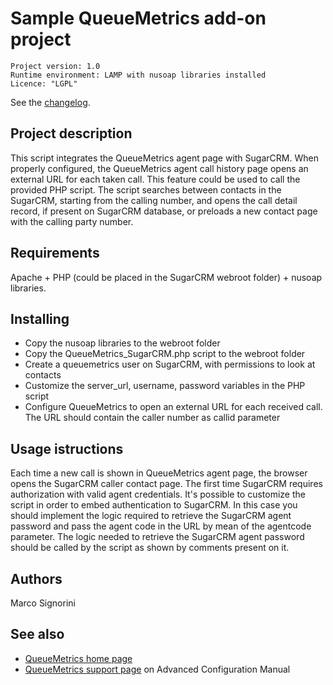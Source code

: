 Sample QueueMetrics add-on project
==================================

```
Project version: 1.0 
Runtime environment: LAMP with nusoap libraries installed
Licence: "LGPL"
```
See the [changelog](CHANGELOG.md).

Project description
-------------------

This script integrates the QueueMetrics agent page with SugarCRM.
When properly configured, the QueueMetrics agent call history page opens an external URL for each taken call. 
This feature could be used to call the provided PHP script. The script searches between contacts in the SugarCRM, starting
from the calling number, and opens the call detail record, if present on SugarCRM database, or preloads a new contact page with
the calling party number.


Requirements
------------
Apache + PHP (could be placed in the SugarCRM webroot folder) + nusoap libraries.

Installing
----------
- Copy the nusoap libraries to the webroot folder
- Copy the QueueMetrics_SugarCRM.php script to the webroot folder
- Create a queuemetrics user on SugarCRM, with permissions to look at contacts
- Customize the server_url, username, password variables in the PHP script
- Configure QueueMetrics to open an external URL for each received call. The URL should contain the caller number as callid parameter


Usage istructions
-----------------
Each time a new call is shown in QueueMetrics agent page, the browser opens the SugarCRM caller contact page. The first time
SugarCRM requires authorization with valid agent credentials. 
It's possible to customize the script in order to embed authentication to SugarCRM. In this case you should implement the logic required to
retrieve the SugarCRM agent password and pass the agent code in the URL by mean of the agentcode parameter.
The logic needed to retrieve the SugarCRM agent password should be called by the script as shown by comments present on it.

Authors
-------
Marco Signorini


See also
--------

* [QueueMetrics home page](http://queuemetrics.com)
* [QueueMetrics support page](http://www.queuemetrics.com/manual_list.jsp) on Advanced Configuration Manual
